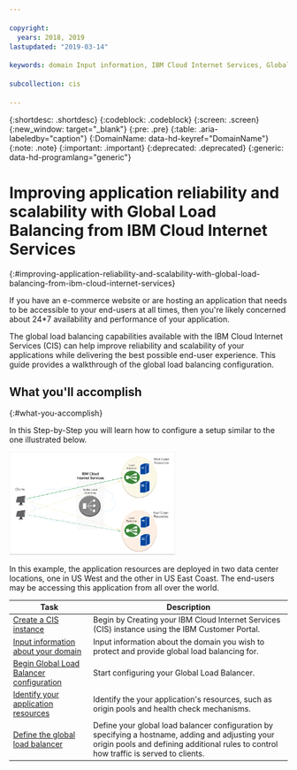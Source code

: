 ```yaml
---

copyright:
  years: 2018, 2019
lastupdated: "2019-03-14"

keywords: domain Input information, IBM Cloud Internet Services, Global Load balancing

subcollection: cis

---
```



{:shortdesc: .shortdesc}
{:codeblock: .codeblock}
{:screen: .screen}
{:new_window: target="_blank"}
{:pre: .pre}
{:table: .aria-labeledby="caption"}
{:DomainName: data-hd-keyref="DomainName"}
{:note: .note}
{:important: .important}
{:deprecated: .deprecated}
{:generic: data-hd-programlang="generic"}

# Improving application reliability and scalability with Global Load Balancing from IBM Cloud Internet Services
{:#improving-application-reliability-and-scalability-with-global-load-balancing-from-ibm-cloud-internet-services}

If you have an e-commerce website or are hosting an application that needs to be accessible to your end-users at all times, then you're likely concerned about 24*7 availability and performance of your application. 

The global load balancing capabilities available with the IBM Cloud Internet Services (CIS) can help improve reliability and scalability of your applications while delivering the best possible end-user experience. This guide provides a walkthrough of the global load balancing configuration.  

## What you'll accomplish
{:#what-you-accomplish}

In this Step-by-Step you will learn how to configure a setup similar to the one illustrated below.

<img src="images/reliability1.png" alt="drawing" style="width: 300px;"/>

In this example, the application resources are deployed in two data center locations, one in US West and the other in US East Coast. The end-users may be accessing this application from all over the world. 

Task  | Description
------------- | -------------
[Create a CIS instance](/docs/infrastructure/cis?topic=cis-create-your-ibm-cloud-internet-services-cis-instance) | Begin by Creating your IBM Cloud Internet Services (CIS) instance using the IBM Customer Portal.|
[Input information about your domain](/docs/infrastructure/cis?topic=cis-input-information-about-your-domain) | Input information about the domain you wish to protect and provide global load balancing for.
[Begin Global Load Balancer configuration](/docs/infrastructure/cis?topic=cis-begin-global-load-balancer-configuration) | Start configuring your Global Load Balancer.
[Identify your application resources](/docs/infrastructure/cis?topic=cis-identify-your-application-resources) | Identify the your application's resources, such as origin pools and health check mechanisms.
[Define the global load balancer](/docs/infrastructure/cis?topic=cis-define-the-global-load-balancer) | Define your global load balancer configuration by specifying a hostname, adding and adjusting your origin pools and defining additional rules to control how traffic is served to clients.
